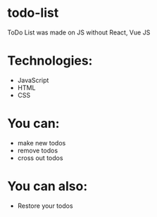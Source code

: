 # todo-list
ToDo List was made on JS without React, Vue JS
# Technologies:
  - JavaScript
  - HTML
  - CSS
  
# You can:
  - make new todos
  - remove todos
  - cross out todos

# You can also:
  - Restore your todos
